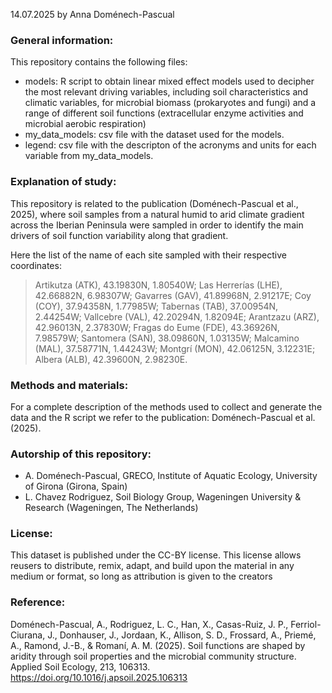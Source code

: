 14.07.2025 by Anna Doménech-Pascual

### General information:
This repository contains the following files:
- models: R script to obtain linear mixed effect models used to decipher the most relevant driving variables, including soil characteristics and climatic variables, for microbial biomass (prokaryotes and fungi) and a range of different soil functions (extracellular enzyme activities and microbial aerobic respiration)
- my_data_models: csv file with the dataset used for the models.
- legend: csv file with the descripton of the acronyms and units for each variable from my_data_models.

### Explanation of study:
This repository is related to the publication (Doménech-Pascual et al., 2025), where soil samples from a natural humid to arid climate gradient across the Iberian Peninsula were sampled in order to identify the main drivers of soil function variability along that gradient.

Here the list of the name of each site sampled with their respective coordinates:
  > Artikutza (ATK), 43.19830N, 1.80540W; Las Herrerías (LHE), 42.66882N, 6.98307W; Gavarres (GAV), 41.89968N, 2.91217E; Coy (COY), 37.94358N, 1.77985W; Tabernas (TAB), 37.00954N, 2.44254W; Vallcebre (VAL), 42.20294N, 1.82094E; Arantzazu (ARZ), 42.96013N, 2.37830W; Fragas do Eume (FDE), 43.36926N, 7.98579W; Santomera (SAN), 38.09860N, 1.03135W; Malcamino (MAL), 37.58771N, 1.44243W; Montgrí (MON), 42.06125N, 3.12231E; Albera (ALB), 42.39600N, 2.98230E.


### Methods and materials:
For a complete description of the methods used to collect and generate the data and the R script we refer to the publication: Doménech-Pascual et al. (2025).

### Autorship of this repository:
- A. Doménech-Pascual, GRECO, Institute of Aquatic Ecology, University of Girona (Girona, Spain)
- L. Chavez Rodriguez, Soil Biology Group, Wageningen University & Research (Wageningen, The Netherlands)

### License:
This dataset is published under the CC-BY license.
This license allows reusers to distribute, remix, adapt, and build upon the material in any medium or format, so long as attribution is given to the creators


### Reference:
Doménech-Pascual, A., Rodriguez, L. C., Han, X., Casas-Ruiz, J. P., Ferriol-Ciurana, J., Donhauser, J., Jordaan, K., Allison, S. D., Frossard, A., Priemé, A., Ramond, J.-B., & Romaní, A. M. (2025). Soil functions are shaped by aridity through soil properties and the microbial community structure. Applied Soil Ecology, 213, 106313. https://doi.org/10.1016/j.apsoil.2025.106313
